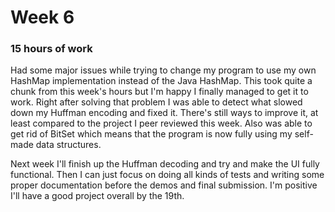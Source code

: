 # Week 6

### 15 hours of work 

Had some major issues while trying to change my program to use my own HashMap implementation instead of the Java HashMap. This took quite a chunk from this week's hours but I'm
happy I finally managed to get it to work. Right after solving that problem I was able to detect what slowed down my Huffman encoding and fixed it. There's still ways to improve
it, at least compared to the project I peer reviewed this week. Also was able to get rid of BitSet which means that the program is now fully using my self-made data structures.

Next week I'll finish up the Huffman decoding and try and make the UI fully functional. Then I can just focus on doing all kinds of tests and writing some proper documentation
before the demos and final submission. I'm positive I'll have a good project overall by the 19th.
